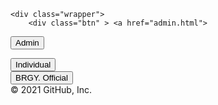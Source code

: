 <!DOCTYPE html>
<html>
<head>
	<title>BRGY. Online Appointment</title>
	<link rel="stylesheet"  href="brgy.css">
	<link href="https://fonts.googleapis.com/css2?family=Alfa+Slab+One&family=Open+Sans:wght@300&display=swap" rel="stylesheet">
	<meta charset="utf-8">
	<meta name="viewport" content="width=device-width">
	<meta http-equiv="X-UA-Compatible" content="id=edge">
</head>

<body >
	
	<div class="wrapper">
		<div class="btn" > <a href="admin.html">
<button type="button" class="buttonA" > Admin</button>
</div>
</div>
	<div class="wrapper" style="text-decoration: none;">
	<div class="btn" > <a href="individual.html"  >
<button type="button" class="buttonP">Individual</button>
</div>
</div>
	<div class="wrapper" style="text-decoration: none;">
	<div class="btn" > <a href="official.html"  >
<button type="button" class="buttonD">BRGY. Official</button>
        </a>
</div>
</div>
	
 
	
</body>
</html>
© 2021 GitHub, Inc.
